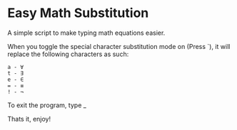 # Easy Math Substitution

 A simple script to make typing math equations easier.


 When you toggle the special character substitution mode on (Press `), it will replace the following characters as such:

	a - ∀
	t - ∃
	e - ∈
	= - ≡
	! - ¬

To exit the program, type _

Thats it, enjoy!
	